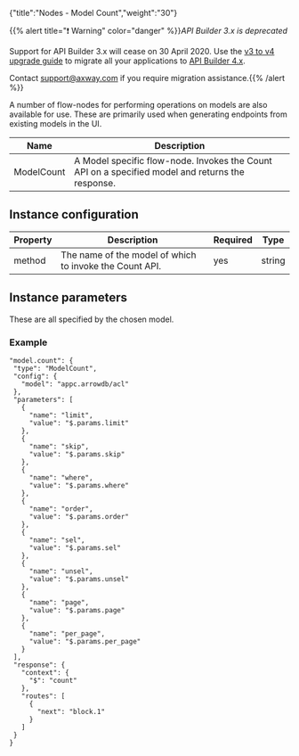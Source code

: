 {"title":"Nodes - Model Count","weight":"30"}

{{% alert title="❗️ Warning" color="danger" %}}*API Builder 3.x is deprecated*

Support for API Builder 3.x will cease on 30 April 2020. Use the [v3 to v4 upgrade guide](https://docs.axway.com/bundle/API_Builder_4x_allOS_en/page/api_builder_v3_to_v4_upgrade_guide.html) to migrate all your applications to [API Builder 4.x](https://docs.axway.com/bundle/API_Builder_4x_allOS_en/page/api_builder_getting_started_guide.html).

Contact [support@axway.com](mailto:support@axway.com) if you require migration assistance.{{% /alert %}}

A number of flow-nodes for performing operations on models are also available for use. These are primarily used when generating endpoints from existing models in the UI.

| Name | Description |
| --- | --- |
| ModelCount | A Model specific flow-node. Invokes the Count API on a specified model and returns the response. |

## Instance configuration

| Property | Description | Required | Type |
| --- | --- | --- | --- |
| method | The name of the model of which to invoke the Count API. | yes | string |

## Instance parameters

These are all specified by the chosen model.

### Example

```
"model.count": {
 "type": "ModelCount",
 "config": {
   "model": "appc.arrowdb/acl"
 },
 "parameters": [
   {
     "name": "limit",
     "value": "$.params.limit"
   },
   {
     "name": "skip",
     "value": "$.params.skip"
   },
   {
     "name": "where",
     "value": "$.params.where"
   },
   {
     "name": "order",
     "value": "$.params.order"
   },
   {
     "name": "sel",
     "value": "$.params.sel"
   },
   {
     "name": "unsel",
     "value": "$.params.unsel"
   },
   {
     "name": "page",
     "value": "$.params.page"
   },
   {
     "name": "per_page",
     "value": "$.params.per_page"
   }
 ],
 "response": {
   "context": {
     "$": "count"
   },
   "routes": [
     {
       "next": "block.1"
     }
   ]
 }
}
```
